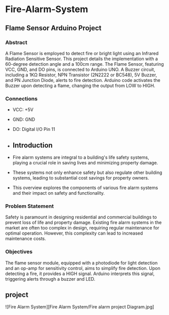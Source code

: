 # Fire-Alarm-System
## Flame Sensor Arduino Project

### Abstract

A Flame Sensor is employed to detect fire or bright light using an Infrared Radiation Sensitive Sensor. This project details the implementation with a 60-degree detection angle and a 100cm range. The Flame Sensor, featuring VCC, GND, and DO pins, is connected to Arduino UNO. A Buzzer circuit, including a 1KΩ Resistor, NPN Transistor (2N2222 or BC548), 5V Buzzer, and PN Junction Diode, alerts to fire detection. Arduino code activates the Buzzer upon detecting a flame, changing the output from LOW to HIGH.

### Connections

- VCC: +5V
- GND: GND
- DO: Digital I/O Pin 11
- ## Introduction

- Fire alarm systems are integral to a building's life safety systems, playing a crucial role in saving lives and minimizing property damage.
- These systems not only enhance safety but also regulate other building systems, leading to substantial cost savings for property owners.
- This overview explores the components of various fire alarm systems and their impact on safety and functionality.

### Problem Statement

Safety is paramount in designing residential and commercial buildings to prevent loss of life and property damage. Existing fire alarm systems in the market are often too complex in design, requiring regular maintenance for optimal operation. However, this complexity can lead to increased maintenance costs.

### Objectives

The flame sensor module, equipped with a photodiode for light detection and an op-amp for sensitivity control, aims to simplify fire detection. Upon detecting a fire, it provides a HIGH signal. Arduino interprets this signal, triggering alerts through a buzzer and LED.
## project 
![Fire Alarm System][Fire Alarm System/Fire alarm project Diagram.jpg]
